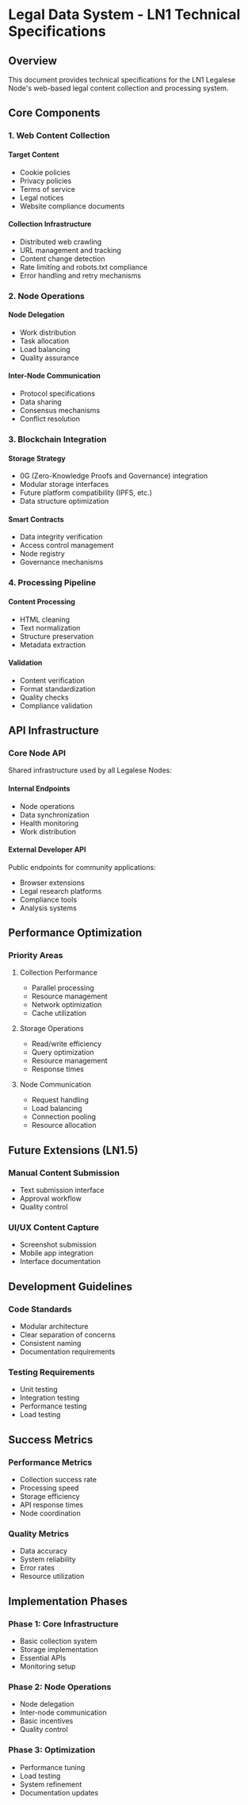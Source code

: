 # Legal Data System - LN1 Technical Specifications

## Overview
This document provides technical specifications for the LN1 Legalese Node's web-based legal content collection and processing system.

## Core Components

### 1. Web Content Collection

#### Target Content
- Cookie policies
- Privacy policies
- Terms of service
- Legal notices
- Website compliance documents

#### Collection Infrastructure
- Distributed web crawling
- URL management and tracking
- Content change detection
- Rate limiting and robots.txt compliance
- Error handling and retry mechanisms

### 2. Node Operations

#### Node Delegation
- Work distribution
- Task allocation
- Load balancing
- Quality assurance

#### Inter-Node Communication
- Protocol specifications
- Data sharing
- Consensus mechanisms
- Conflict resolution

### 3. Blockchain Integration

#### Storage Strategy
- 0G (Zero-Knowledge Proofs and Governance) integration
- Modular storage interfaces
- Future platform compatibility (IPFS, etc.)
- Data structure optimization

#### Smart Contracts
- Data integrity verification
- Access control management
- Node registry
- Governance mechanisms

### 4. Processing Pipeline

#### Content Processing
- HTML cleaning
- Text normalization
- Structure preservation
- Metadata extraction

#### Validation
- Content verification
- Format standardization
- Quality checks
- Compliance validation

## API Infrastructure

### Core Node API
Shared infrastructure used by all Legalese Nodes:

#### Internal Endpoints
- Node operations
- Data synchronization
- Health monitoring
- Work distribution

#### External Developer API
Public endpoints for community applications:
- Browser extensions
- Legal research platforms
- Compliance tools
- Analysis systems

## Performance Optimization

### Priority Areas
1. Collection Performance
   - Parallel processing
   - Resource management
   - Network optimization
   - Cache utilization

2. Storage Operations
   - Read/write efficiency
   - Query optimization
   - Resource management
   - Response times

3. Node Communication
   - Request handling
   - Load balancing
   - Connection pooling
   - Resource allocation

## Future Extensions (LN1.5)

### Manual Content Submission
- Text submission interface
- Approval workflow
- Quality control

### UI/UX Content Capture
- Screenshot submission
- Mobile app integration
- Interface documentation

## Development Guidelines

### Code Standards
- Modular architecture
- Clear separation of concerns
- Consistent naming
- Documentation requirements

### Testing Requirements
- Unit testing
- Integration testing
- Performance testing
- Load testing

## Success Metrics

### Performance Metrics
- Collection success rate
- Processing speed
- Storage efficiency
- API response times
- Node coordination

### Quality Metrics
- Data accuracy
- System reliability
- Error rates
- Resource utilization

## Implementation Phases

### Phase 1: Core Infrastructure
- Basic collection system
- Storage implementation
- Essential APIs
- Monitoring setup

### Phase 2: Node Operations
- Node delegation
- Inter-node communication
- Basic incentives
- Quality control

### Phase 3: Optimization
- Performance tuning
- Load testing
- System refinement
- Documentation updates